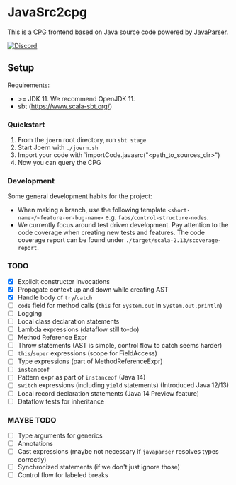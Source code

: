 # JavaSrc2cpg

This is a [CPG](https://docs.joern.io/code-property-graph/) frontend based on Java source code powered by 
[JavaParser](https://javaparser.org).

[![Discord](https://img.shields.io/badge/-Discord-lime?style=for-the-badge&logo=discord&logoColor=white&color=black)](https://discord.com/invite/vv4MH284Hc)

## Setup

Requirements:
- \>= JDK 11. We recommend OpenJDK 11.
- sbt (https://www.scala-sbt.org/)

### Quickstart


1. From the `joern` root directory, run `sbt stage`
2. Start Joern with `./joern.sh`
3. Import your code with `importCode.javasrc("<path_to_sources_dir>")
4. Now you can query the CPG

### Development

Some general development habits for the project:

- When making a branch, use the following template `<short-name>/<feature-or-bug-name>` 
  e.g. `fabs/control-structure-nodes`.
- We currently focus around test driven development. Pay attention to the code coverage when creating new tests and 
  features. The code coverage report can be found under `./target/scala-2.13/scoverage-report`.

### TODO
- [x] Explicit constructor invocations
- [x] Propagate context up and down while creating AST
- [x] Handle body of `try`/`catch` 
- [ ] `code` field for method calls (`this` for `System.out` in `System.out.println`)
- [ ] Logging
- [ ] Local class declaration statements
- [ ] Lambda expressions (dataflow still to-do)
- [ ] Method Reference Expr
- [ ] Throw statements (AST is simple, control flow to catch seems harder)
- [ ] `this`/`super` expressions (scope for FieldAccess)
- [ ] Type expressions (part of MethodReferenceExpr)
- [ ] `instanceof` 
- [ ] Pattern expr as part of `instanceof` (Java 14)
- [ ] `switch` expressions (including `yield` statements) (Introduced Java 12/13)
- [ ] Local record declaration statements (Java 14 Preview feature)
- [ ] Dataflow tests for inheritance

### MAYBE TODO
- [ ] Type arguments for generics
- [ ] Annotations
- [ ] Cast expressions (maybe not necessary if `javaparser` resolves types correctly)
- [ ] Synchronized statements (if we don't just ignore those)
- [ ] Control flow for labeled breaks
